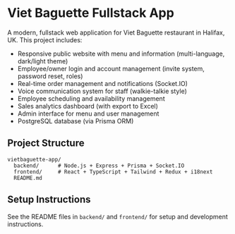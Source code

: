 # Viet Baguette Fullstack App

A modern, fullstack web application for Viet Baguette restaurant in Halifax, UK. This project includes:

- Responsive public website with menu and information (multi-language, dark/light theme)
- Employee/owner login and account management (invite system, password reset, roles)
- Real-time order management and notifications (Socket.IO)
- Voice communication system for staff (walkie-talkie style)
- Employee scheduling and availability management
- Sales analytics dashboard (with export to Excel)
- Admin interface for menu and user management
- PostgreSQL database (via Prisma ORM)

## Project Structure

```
vietbaguette-app/
  backend/      # Node.js + Express + Prisma + Socket.IO
  frontend/     # React + TypeScript + Tailwind + Redux + i18next
  README.md
```

## Setup Instructions

See the README files in `backend/` and `frontend/` for setup and development instructions.
